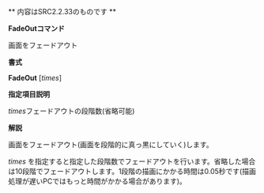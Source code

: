 ** 内容はSRC2.2.33のものです **

**FadeOutコマンド**

画面をフェードアウト

**書式**

**FadeOut** [*times*]

**指定項目説明**

*times*フェードアウトの段階数(省略可能)

**解説**

画面をフェードアウト(画面を段階的に真っ黒にしていく)します。

*times* を指定すると指定した段階数でフェードアウトを行います。省略した場合は10段階でフェードアウトします。1段階の描画にかかる時間は0.05秒です(描画処理が遅いPCではもっと時間がかかる場合があります)。
